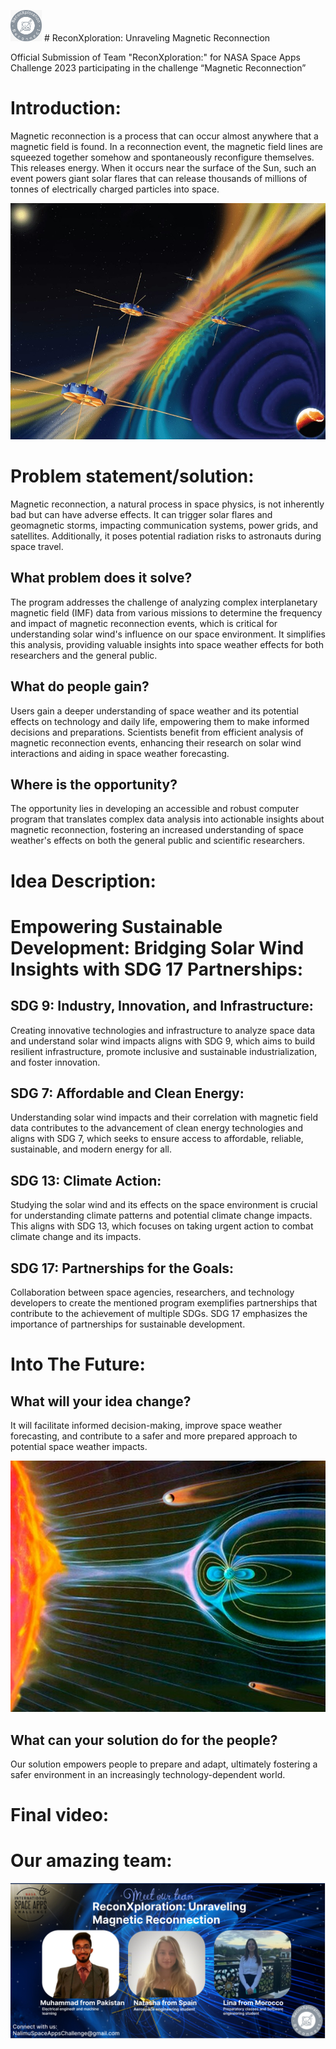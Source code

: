 <img src="./logo.jpg" alt="Logo" width="50" height="50"> # ReconXploration: Unraveling Magnetic Reconnection 

Official Submission of Team "ReconXploration:" for NASA Space Apps Challenge 2023 participating in the challenge “Magnetic Reconnection”

# Introduction:

Magnetic reconnection is a process that can occur almost anywhere that a magnetic field is found. In a reconnection event, the magnetic field lines are squeezed together somehow and spontaneously reconfigure themselves. This releases energy. When it occurs near the surface of the Sun, such an event powers giant solar flares that can release thousands of millions of tonnes of electrically charged particles into space.

![Magnetic Reconnection](./idea.jpg)

# Problem statement/solution:

Magnetic reconnection, a natural process in space physics, is not inherently bad but can have adverse effects. It can trigger solar flares and geomagnetic storms, impacting communication systems, power grids, and satellites. Additionally, it poses potential radiation risks to astronauts during space travel.

##  What problem does it solve?

The program addresses the challenge of analyzing complex interplanetary magnetic field (IMF) data from various missions to determine the frequency and impact of magnetic reconnection events, which is critical for understanding solar wind's influence on our space environment. It simplifies this analysis, providing valuable insights into space weather effects for both researchers and the general public.

##  What do people gain?

Users gain a deeper understanding of space weather and its potential effects on technology and daily life, empowering them to make informed decisions and preparations. Scientists benefit from efficient analysis of magnetic reconnection events, enhancing their research on solar wind interactions and aiding in space weather forecasting.

## Where is the opportunity?

The opportunity lies in developing an accessible and robust computer program that translates complex data analysis into actionable insights about magnetic reconnection, fostering an increased understanding of space weather's effects on both the general public and scientific researchers.

# Idea Description:

# Empowering Sustainable Development: Bridging Solar Wind Insights with SDG 17 Partnerships:

## SDG 9: Industry, Innovation, and Infrastructure:

Creating innovative technologies and infrastructure to analyze space data and understand solar wind impacts aligns with SDG 9, which aims to build resilient infrastructure, promote inclusive and sustainable industrialization, and foster innovation.

## SDG 7: Affordable and Clean Energy:

Understanding solar wind impacts and their correlation with magnetic field data contributes to the advancement of clean energy technologies and aligns with SDG 7, which seeks to ensure access to affordable, reliable, sustainable, and modern energy for all.

## SDG 13: Climate Action:

Studying the solar wind and its effects on the space environment is crucial for understanding climate patterns and potential climate change impacts. This aligns with SDG 13, which focuses on taking urgent action to combat climate change and its impacts.

## SDG 17: Partnerships for the Goals:

Collaboration between space agencies, researchers, and technology developers to create the mentioned program exemplifies partnerships that contribute to the achievement of multiple SDGs. SDG 17 emphasizes the importance of partnerships for sustainable development.

# Into The Future:

## What will your idea change?

It will facilitate informed decision-making, improve space weather forecasting, and contribute to a safer and more prepared approach to potential space weather impacts.

![Magnetic Reconnection](./b-field.jpg)

## What can your solution do for the people?

Our solution empowers people to prepare and adapt, ultimately fostering a safer environment in an increasingly technology-dependent world.

# Final video:

# Our amazing team:

![Team](./team.png)

